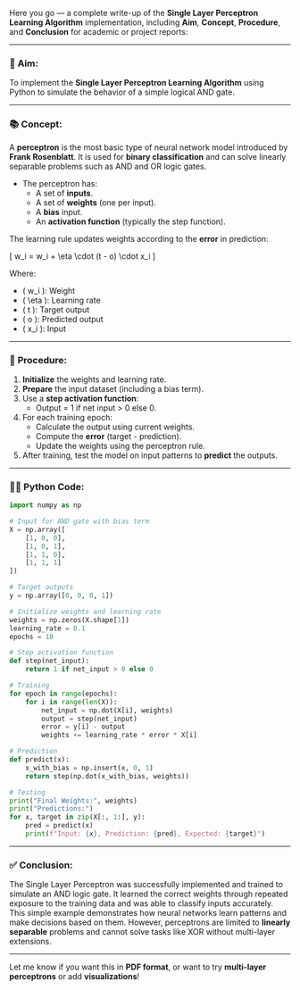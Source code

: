 Here you go — a complete write-up of the **Single Layer Perceptron Learning Algorithm** implementation, including **Aim**, **Concept**, **Procedure**, and **Conclusion** for academic or project reports:

---

### 🧪 **Aim:**

To implement the **Single Layer Perceptron Learning Algorithm** using Python to simulate the behavior of a simple logical AND gate.

---

### 📚 **Concept:**

A **perceptron** is the most basic type of neural network model introduced by **Frank Rosenblatt**. It is used for **binary classification** and can solve linearly separable problems such as AND and OR logic gates.

- The perceptron has:
  - A set of **inputs**.
  - A set of **weights** (one per input).
  - A **bias** input.
  - An **activation function** (typically the step function).

The learning rule updates weights according to the **error** in prediction:

\[
w_i = w_i + \eta \cdot (t - o) \cdot x_i
\]

Where:

- \( w_i \): Weight
- \( \eta \): Learning rate
- \( t \): Target output
- \( o \): Predicted output
- \( x_i \): Input

---

### 🔬 **Procedure:**

1. **Initialize** the weights and learning rate.
2. **Prepare** the input dataset (including a bias term).
3. Use a **step activation function**:
   - Output = 1 if net input > 0 else 0.
4. For each training epoch:
   - Calculate the output using current weights.
   - Compute the **error** (target - prediction).
   - Update the weights using the perceptron rule.
5. After training, test the model on input patterns to **predict** the outputs.

---

### 🧑‍💻 **Python Code:**

```python
import numpy as np

# Input for AND gate with bias term
X = np.array([
    [1, 0, 0],
    [1, 0, 1],
    [1, 1, 0],
    [1, 1, 1]
])

# Target outputs
y = np.array([0, 0, 0, 1])

# Initialize weights and learning rate
weights = np.zeros(X.shape[1])
learning_rate = 0.1
epochs = 10

# Step activation function
def step(net_input):
    return 1 if net_input > 0 else 0

# Training
for epoch in range(epochs):
    for i in range(len(X)):
        net_input = np.dot(X[i], weights)
        output = step(net_input)
        error = y[i] - output
        weights += learning_rate * error * X[i]

# Prediction
def predict(x):
    x_with_bias = np.insert(x, 0, 1)
    return step(np.dot(x_with_bias, weights))

# Testing
print("Final Weights:", weights)
print("Predictions:")
for x, target in zip(X[:, 1:], y):
    pred = predict(x)
    print(f"Input: {x}, Prediction: {pred}, Expected: {target}")
```

---

### ✅ **Conclusion:**

The Single Layer Perceptron was successfully implemented and trained to simulate an AND logic gate. It learned the correct weights through repeated exposure to the training data and was able to classify inputs accurately. This simple example demonstrates how neural networks learn patterns and make decisions based on them. However, perceptrons are limited to **linearly separable** problems and cannot solve tasks like XOR without multi-layer extensions.

---

Let me know if you want this in **PDF format**, or want to try **multi-layer perceptrons** or add **visualizations**!
